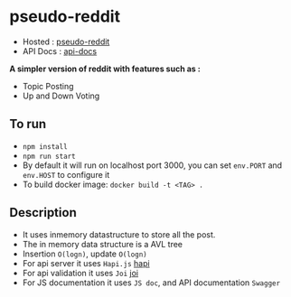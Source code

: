 # pseudo-reddit

- Hosted  : [pseudo-reddit](http://vipulsodha.me/reddit)
- API Docs : [api-docs](http://vipulsodha.me:3000/documentation)

**A simpler version of reddit with features such as :**
- Topic Posting
- Up and Down Voting


## To run
  - `npm install`
  - `npm run start`
  - By default it will run on localhost port 3000, you can set `env.PORT` and `env.HOST` to configure it
  - To build docker image: `docker build -t <TAG> .`
  
## Description
  - It uses inmemory datastructure to store all the post.
  - The in memory data structure is a AVL tree
  - Insertion `O(logn)`, update `O(logn)`
  - For api server it uses `Hapi.js` [hapi](https://hapijs.com/)
  - For api validation it uses `Joi` [joi](https://github.com/hapijs/joi)
  - For JS documentation it uses `JS doc`, and API documentation `Swagger`
